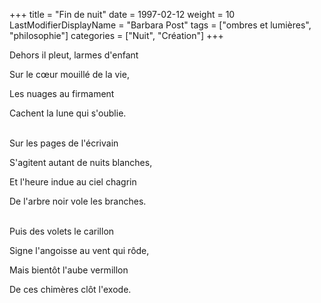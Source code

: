 +++
title = "Fin de nuit"
date = 1997-02-12
weight = 10
LastModifierDisplayName = "Barbara Post"
tags = ["ombres et lumières", "philosophie"]
categories = ["Nuit", "Création"]
+++

Dehors il pleut, larmes d'enfant

Sur le cœur mouillé de la vie,

Les nuages au firmament

Cachent la lune qui s'oublie.

 \
Sur les pages de l'écrivain

S'agitent autant de nuits blanches,

Et l'heure indue au ciel chagrin

De l'arbre noir vole les branches.

 \
Puis des volets le carillon

Signe l'angoisse au vent qui rôde,

Mais bientôt l'aube vermillon

De ces chimères clôt l'exode.
